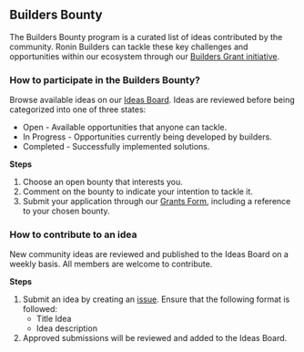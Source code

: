 ## Builders Bounty

The Builders Bounty program is a curated list of ideas contributed by the community. Ronin Builders can tackle these key challenges and opportunities within our ecosystem through our [Builders Grant initiative](https://www.notion.so/skymavis/Builders-Grant-15ac48ae3fdd80219af1c8c45d2ebdb7).

### How to participate in the Builders Bounty?

Browse available ideas on our [Ideas Board](https://github.com/orgs/ronin-chain/projects/1). Ideas are reviewed before being categorized into one of three states:

* Open - Available opportunities that anyone can tackle.
* In Progress - Opportunities currently being developed by builders.
* Completed - Successfully implemented solutions.

**Steps**

1. Choose an open bounty that interests you.
2. Comment on the bounty to indicate your intention to tackle it.
3. Submit your application through our [Grants Form](https://docs.google.com/forms/d/1d-h2C1ZcbA_KSpFdAmCfPzRKbgz1NV8AmOURiER0tOw/viewform?edit_requested=true), including a reference to your chosen bounty.

### How to contribute to an idea 

New community ideas are reviewed and published to the Ideas Board on a weekly basis. All members are welcome to contribute.

**Steps**

1. Submit an idea by creating an [issue](https://github.com/ronin-chain/builders-bounty/issues). Ensure that the following format is followed:
   * Title Idea
   * Idea description 
2. Approved submissions will be reviewed and added to the Ideas Board.
